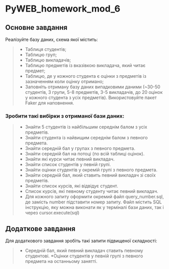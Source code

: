 # PyWEB_homework_mod_6
## Основне завдання
Реалізуйте базу даних, схема якої містить:

> * Таблиця студентів;
> * Таблицю груп;
> * Таблицю викладачів;
> * Таблицю предметів із вказівкою викладача, який читає предмет;
> * Таблицю, де у кожного студента є оцінки з предметів із зазначенням коли оцінку отримано;
> * Заповніть отриману базу даних випадковими даними (~30-50 студентів, 3 групи, 5-8 предметів, 3-5 викладачів, до 20 оцінок 
    у кожного студента з усіх предметів). Використовуйте пакет Faker для наповнення.

### Зробити такі вибірки з отриманої бази даних:

> * Знайти 5 студентів із найбільшим середнім балом з усіх предметів.
> * Знайти студента із найвищим середнім балом з певного предмета.
> * Знайти середній бал у групах з певного предмета.
> * Знайти середній бал на потоці (по всій таблиці оцінок).
> * Знайти які курси читає певний викладач.
> * Знайти список студентів у певній групі.
> * Знайти оцінки студентів у окремій групі з певного предмета.
> * Знайти середній бал, який ставить певний викладач зі своїх предметів.
> * Знайти список курсів, які відвідує студент.
> * Список курсів, які певному студенту читає певний викладач.
> * Для кожного запиту оформити окремий файл query_number.sql, де замість number підставити номер запиту. Файл містить SQL інструкцію, яку можна виконати як у терміналі бази даних, так і через cursor.execute(sql)

## Додаткове завдання
Для додаткового завдання зробіть такі запити підвищеної складності:

> * Середній бал, який певний викладач ставить певному студентові.
> *Оцінки студентів у певній групі з певного предмета на останньому занятті.
